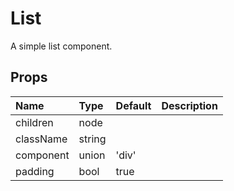 List
====

A simple list component.

Props
-----


| Name | Type | Default | Description |
|:-----|:-----|:-----|:-----|
| children | node |  |   |
| className | string |  |   |
| component | union | 'div' |   |
| padding | bool | true |   |
